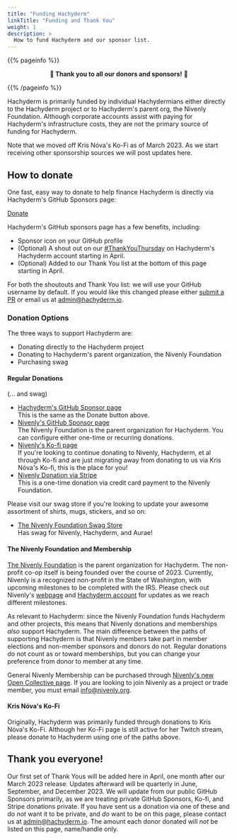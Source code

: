 ```yaml
---
title: "Funding Hachyderm"
linkTitle: "Funding and Thank You"
weight: 1
description: >
  How to fund Hachyderm and our sponsor list.
---
```


{{% pageinfo %}}
<p align="center"><strong>🎉 Thank you to all our donors and sponsors!</strong> 🎉</p>
{{% /pageinfo %}}

Hachyderm is primarily funded by individual Hachydermians either directly to the Hachyderm project
or to Hachyderm's parent org, the Nivenly Foundation. Although corporate accounts assist with paying
for Hachyderm's infrastructure costs, they are not the primary source of funding for Hachyderm.

Note that we moved off Kris Nóva's Ko-Fi as of March 2023. As we start receiving other sponsorship
sources we will post updates here.

## How to donate

One fast, easy way to donate to help finance Hachyderm is directly via Hachyderm's GitHub
Sponsors page:

<a class="btn btn-primary mb-4" href="https://github.com/sponsors/hachyderm">Donate <i class="fa-brands fa-github ml-1"></i></a>

Hachyderm's GitHub sponsors page has a few benefits, including:

* Sponsor icon on your GitHub profile
* (Optional) A shout out on our [#ThankYouThursday](https://hachyderm.io/tags/ThankYouThursday) on Hachyderm's Hachyderm account starting in April.<br />
* (Optional) Added to our Thank You list at the bottom of this page starting in April.

For both the shoutouts and Thank You list: we will use your GitHub username by default.
If you would like this changed please either [submit a PR](https://github.com/hachyderm/community/pulls) or email us at [admin@hachyderm.io](admin@hachyderm.io).

### Donation Options

The three ways to support Hachyderm are:

* Donating directly to the Hachyderm project
* Donating to Hachyderm's parent organization, the Nivenly Foundation
* Purchasing swag

#### Regular Donations

(... and swag)

* [Hachyderm's GitHub Sponsor page](https://github.com/sponsors/hachyderm) <i class="fa-brands fa-github"></i> <br />
  This is the same as the Donate button above.
* [Nivenly's GitHub Sponsor page](https://github.com/sponsors/nivenly) <i class="fa-brands fa-github"></i> <br />
  The Nivenly Foundation is the parent organization for Hachyderm. You can configure
  either one-time or recurring donations.
* [Nivenly's Ko-fi page](https://ko-fi.com/nivenly) <i class="far fa-coffee"></i><br />
  If you're looking to continue donating to Nivenly, Hachyderm, et al through Ko-fi
  and are just migrating away from donating to us via Kris Nóva's Ko-fi, this is the
  place for you!
* [Nivenly Donation via Stripe](https://donate.stripe.com/3cs8Apb7R6eK3a83cd) <i class="fa-solid fa-credit-card"></i> <br />
  This is a one-time donation via credit card payment to the Nivenly Foundation.

Please visit our swag store if you're looking to update your awesome assortment
of shirts, mugs, stickers, and so on:

* [The Nivenly Foundation Swag Store](https://nivenly.myspreadshop.com/) <i class="fa-solid fa-shirt"></i> <br />
  Has swag for Nivenly, Hachyderm, and Aurae!

#### The Nivenly Foundation and Membership

[The Nivenly Foundation](https://nivenly.org) is the parent organization for Hachyderm. The non-profit
co-op itself is being founded over the course of 2023. Currently, Nivenly is a recognized non-profit in
the State of Washington, with upcoming milestones to be completed with the IRS. Please check out Nivenly's
[webpage](https://nivenly.org) and [Hachyderm account](https://hachyderm.io/@nivenly) for updates as we
reach different milestones. 

As relevant to Hachyderm: since the Nivenly Foundation funds Hachyderm and other projects, this means
that Nivenly donations and memberships _also_ support Hachyderm. The main difference between the paths
of supporting Hachyderm is that Nivenly members take part in member elections and non-member sponsors
and donors do not. Regular donations do not count as or toward memberships, but you can change your
preference from donor to member at any time.

General Nivenly Membership can be purchased through [Nivenly's new Open Collective page](https://opencollective.com/nivenly-foundation).
If you are looking to join Nivenly as a project or trade member, you must email [info@nivenly.org](mailto:info@nivenly.org).


#### Kris Nóva's Ko-Fi

Originally, Hachyderm was primarily funded through donations to Kris Nóva's Ko-Fi. Although her
Ko-Fi page is still active for her Twitch stream, please donate to Hachyderm using one of the paths
above.

## Thank you everyone!

Our first set of Thank Yous will be added here in April, one month after our March 2023 release.
Updates afterward will be quarterly in June, September, and December 2023. We will update from our
public GitHub Sponsors primarily, as we are treating private GitHub Sponsors, Ko-fi, and Stripe donations
private. If you have sent us a donation via one of these and do _not_ want it to be private, and _do_ want
to be on this page, please contact us at [admin@hachyderm.io](mailto:admin@hachyderm.io). The amount
each donor donated will _not_ be listed on this page, name/handle only.
